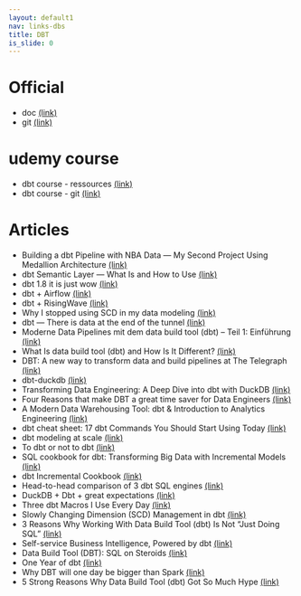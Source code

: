 ```yaml
---
layout: default1
nav: links-dbs
title: DBT
is_slide: 0
---
```


# Official
- doc
[(link)](https://docs.getdbt.com/)
- git
[(link)](https://github.com/dbt-labs/dbt)

# udemy course
- dbt course - ressources
[(link)](https://github.com/nordquant/complete-dbt-bootcamp-zero-to-hero/blob/main/_course_resources/course-resources.md)
- dbt course - git
[(link)](https://github.com/nordquant/complete-dbt-bootcamp-zero-to-hero)



# Articles
- Building a dbt Pipeline with NBA Data — My Second Project Using Medallion Architecture
[(link)](https://medium.com/@aljpacho/building-a-dbt-pipeline-with-nba-data-my-second-project-using-medallion-architecture-e98ba5faf394)
- dbt Semantic Layer — What Is and How to Use
[(link)](https://medium.com/getindata-blog/dbt-semantic-layer-what-is-and-how-to-use-a8a418301c8f)
- dbt 1.8 it is just wow
[(link)](https://medium.astrafy.io/dbt-1-8-it-is-just-wow-5eb77fb273db)
- dbt + Airflow
[(link)](https://medium.com/plum-fintech/dbt-airflow-50b2c93f91cc)
- dbt + RisingWave
[(link)](https://towardsdev.com/why-dbt-is-so-popular-8f957c945106)
- Why I stopped using SCD in my data modeling
[(link)](https://medium.com/@ldlwbru0218/why-i-stopped-using-scd-in-my-data-modeling-059886ddb035)
- dbt — There is data at the end of the tunnel
[(link)](https://adrianomedeirossantos.medium.com/dbt-there-is-data-at-the-end-of-the-tunnel-4173734ae109)
- Moderne Data Pipelines mit dem data build tool (dbt) – Teil 1: Einführung
[(link)](https://blog.viadee.de/data-build-tool-einf%C3%BChrung)
- What Is data build tool (dbt) and How Is It Different?
[(link)](https://aptitive.com/blog/what-is-dbt/)
- DBT: A new way to transform data and build pipelines at The Telegraph
[(link)](https://medium.com/the-telegraph-engineering/dbt-a-new-way-to-handle-data-transformation-at-the-telegraph-868ce3964eb4)
- dbt-duckdb
[(link)](https://github.com/duckdb/dbt-duckdb)
- Transforming Data Engineering: A Deep Dive into dbt with DuckDB
[(link)](https://blog.det.life/transforming-data-engineering-a-deep-dive-into-dbt-with-duckdb-ddd3a0c1e0c2)
- Four Reasons that make DBT a great time saver for Data Engineers
[(link)](https://medium.com/@montadhar/four-reasons-that-make-dbt-a-great-time-saver-for-data-engineers-4c4ceb721522)
- A Modern Data Warehousing Tool: dbt & Introduction to Analytics Engineering
[(link)](https://medium.com/codex/a-modern-data-warehousing-tool-dbt-introduction-to-analytics-engineering-d4245d868e3c)
- dbt cheat sheet: 17 dbt Commands You Should Start Using Today
[(link)](https://medium.com/indiciumtech/17-dbt-commands-you-should-start-using-today-581998dbf8f0)
- dbt modeling at scale
[(link)](https://medium.com/checkout-com-techblog/dbt-modeling-at-scale-2614202bb5d0)
- To dbt or not to dbt
[(link)](https://medium.com/intercom-rad/to-dbt-or-not-to-dbt-4e2d04f27d3a)
- SQL cookbook for dbt: Transforming Big Data with Incremental Models
[(link)](https://blog.det.life/sql-cookbook-for-dbt-transforming-big-data-with-incremental-models-48a91d1f5b56)
- dbt Incremental Cookbook
[(link)](https://medium.com/@aaronbannin/dbt-incremental-cookbook-d70331ef879a)
- Head-to-head comparison of 3 dbt SQL engines
[(link)](https://medium.com/datamindedbe/head-to-head-comparison-of-dbt-sql-engines-497d71535881)
- DuckDB + Dbt + great expectations
[(link)](https://pran-kohli-1990.medium.com/duckdb-dbt-great-expectations-awesome-data-pipelines-8b459ccd7afc)
- Three dbt Macros I Use Every Day
[(link)](https://noahlk.medium.com/three-dbt-macros-i-use-every-day-2966b3ad9b26)
- Slowly Changing Dimension (SCD) Management in dbt
[(link)](https://medium.com/@seckindinc/slowly-changing-dimension-scd-management-in-dbt-878cbcb9513a)
- 3 Reasons Why Working With Data Build Tool (dbt) Is Not “Just Doing SQL”
[(link)](https://medium.com/@lgsoliveira/3-reasons-why-working-with-data-build-tool-dbt-is-not-just-doing-sql-5b8d9c40a591)
- Self-service Business Intelligence, Powered by dbt
[(link)](https://medium.com/modern-business-intelligence/self-service-business-intelligence-powered-by-dbt-3b7e24a92e27)
- Data Build Tool (DBT): SQL on Steroids
[(link)](https://tech.bolt.com/data-build-tool-dbt-sql-on-steroids-f4e4622e3ce8)
- One Year of dbt
[(link)](https://tech.devoted.com/one-year-of-dbt-b2e8474841ca)
- Why DBT will one day be bigger than Spark
[(link)](https://medium.com/datamindedbe/why-dbt-will-one-day-be-bigger-than-spark-2225cadbdad0)
- 5 Strong Reasons Why Data Build Tool (dbt) Got So Much Hype
[(link)](https://levelup.gitconnected.com/5-strong-reasons-why-data-build-tool-dbt-got-so-much-hype-9030dda48b74)




